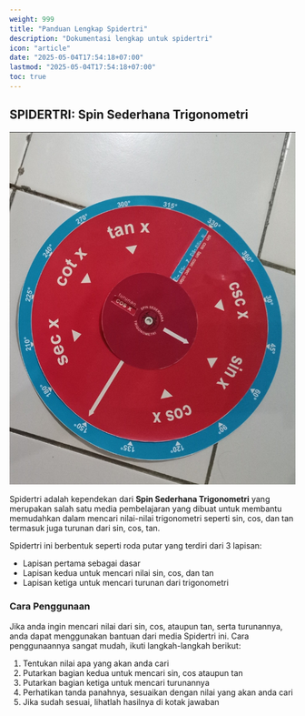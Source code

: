 ```yaml
---
weight: 999
title: "Panduan Lengkap Spidertri"
description: "Dokumentasi lengkap untuk spidertri"
icon: "article"
date: "2025-05-04T17:54:18+07:00"
lastmod: "2025-05-04T17:54:18+07:00"
toc: true
---
```



## SPIDERTRI: Spin Sederhana Trigonometri

![Spidertri](/images/media_ajar/spidertri.jpg)


Spidertri adalah kependekan dari **Spin Sederhana Trigonometri** yang merupakan salah satu media pembelajaran yang dibuat untuk membantu memudahkan dalam mencari nilai-nilai trigonometri seperti sin, cos, dan tan termasuk juga turunan dari sin, cos, tan. 

Spidertri ini berbentuk seperti roda putar yang terdiri dari 3 lapisan:
- Lapisan pertama sebagai dasar
- Lapisan kedua untuk mencari nilai sin, cos, dan tan
- Lapisan ketiga untuk mencari turunan dari trigonometri

### Cara Penggunaan

Jika anda ingin mencari nilai dari sin, cos, ataupun tan, serta turunannya, anda dapat menggunakan bantuan dari media Spidertri ini. Cara penggunaannya sangat mudah, ikuti langkah-langkah berikut:

1. Tentukan nilai apa yang akan anda cari
2. Putarkan bagian kedua untuk mencari sin, cos ataupun tan 
3. Putarkan bagian ketiga untuk mencari turunannya
4. Perhatikan tanda panahnya, sesuaikan dengan nilai yang akan anda cari
5. Jika sudah sesuai, lihatlah hasilnya di kotak jawaban